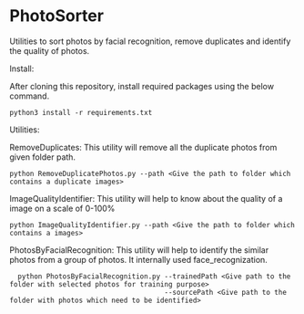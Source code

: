 # PhotoSorter
Utilities to sort photos by facial recognition, remove duplicates and identify the quality of photos. 

Install:

After cloning this repository, install required packages using the below command.

  
    python3 install -r requirements.txt

Utilities:

RemoveDuplicates: This utility will remove all the duplicate photos from given folder path.

    python RemoveDuplicatePhotos.py --path <Give the path to folder which contains a duplicate images>
   
   
ImageQualityIdentifier: This utility will help to know about the quality of a image on a scale of 0-100%
    
    python ImageQualityIdentifier.py --path <Give the path to folder which contains a images>
    
    
PhotosByFacialRecognition: This utility will help to identify the similar photos from a group of photos. It internally used face_recognization.
      
      python PhotosByFacialRecognition.py --trainedPath <Give path to the folder with selected photos for training purpose>
                                          --sourcePath <Give path to the folder with photos which need to be identified>
